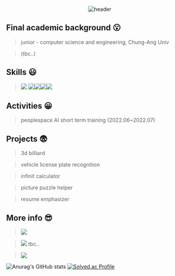 <div align=center>

![header](https://capsule-render.vercel.app/api?type=waving&color=gradient&height=150&section=header&text=k1mseongjae.com&fontSize=40&fontColor=DFF3F3&animation=twinkling&fontAlign=80&fontAlignY=35)

</div>

## Final academic background :open_mouth:
> junior - computer science and engineering, Chung-Ang Univ

> (tbc..)

## Skills :smiley:

> <img src="https://img.shields.io/badge/-D0A6DB?style=social&logo=c&logoColor=black"/> <img src="https://img.shields.io/badge/-D0A6DB?style=social&logo=cplusplus&logoColor=black"/><img src="https://img.shields.io/badge/-435DBC?style=social&logo=python&logoColor=black"/><img src="https://img.shields.io/badge/-A1A9C6?style=social&logo=html5&logoColor=black"/><img src="https://img.shields.io/badge/-CED6F3?style=social&logo=css3&logoColor=black"/>

## Activities :grinning:
> peoplespace AI short term training (2022.06~2022.07)

## Projects :fearful:
> 3d billiard

> vehicle license plate recognition

> infinit calculator

> picture puzzle helper

> resume emphasizer


## More info :sunglasses:

> [<img src="https://img.shields.io/badge/-D0A6DB?style=social&logo=instagram&logoColor=black"/>](https://www.instagram.com/k1mseongjae/)

> <img src="https://img.shields.io/badge/-D0A6DB?style=social&logo=blogger&logoColor=black"/> tbc..

> [<img src="https://img.shields.io/badge/-D0A6DB?style=social&logo=gmail&logoColor=black"/>](k1mseongjae.com@gmail.com)







![Anurag's GitHub stats](https://github-readme-stats.vercel.app/api?username=k1mseongjae&show_icons=true&theme=radical)
[![Solved.ac Profile](http://mazassumnida.wtf/api/generate_badge?boj=newid01)](https://solved.ac/newid01)<br/>


<!--
[![Top Langs](https://github-readme-stats.vercel.app/api/top-langs/?username=k1mseongjae&layout=compact)](https://github.com/k1mseongjae/github-readme-stats)

-->
